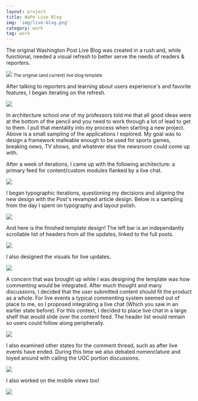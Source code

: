 ```yaml
---
layout: project
title: WaPo Live Blog
img: 'img/live-blog.png'
category: work
tag: work
---
```


The original Washington Post Live Blog was created in a rush and, while functional, needed a visual refresh to better serve the needs of  readers & reporters.

</p><img class="m-img-large"  src="/img/wapo-live-blog-old.png"  />
<small>The original (and current) live blog template</small>


After talking to reporters and learning about users experience's and favorite features, I began iterating on the refresh.

</p><img class="m-img-large"  src="/img/it.png"  />

In architecture school one of my professors told me that all good ideas were at the bottom of the pencil and you need to work through a lot of lead to get to them. I pull that mentality into my process when starting a new project. Above is a small sampling of the applications I explored. My goal was to design a framework malleable enough to be used for sports games, breaking news, TV shows, and whatever else the newsroom could come up with.

After a week of iterations, I came up with the following architecture: a primary feed for content/custom modules flanked by a live chat.

</p><img class="m-img-large"  src="/img/live-blog-initial.png"  />

I began typographic iterations, questioning my decisions and aligning the new design with the Post's revamped article design. Below is a sampling from the day I spent on typography and layout polish.

</p><img class="m-img-large"  src="/img/liveblog.gif"  />

And here is the finished template design! The left bar is an independantly scrollable list of headers from all the updates, linked to the full posts.

</p><img class="m-img-large"  src="/img/wapo-live-blog.png"  />

I also designed the visuals for live updates.

</p><img class="m-img-large"  src="/img/live-blog-update.png"  />

A concern that was brought up while I was designing the template was how commenting would be integrated. After much thought and many discussions, I decided that the user submitted content should fit the product as a whole. For live events a typical commenting system seemed out of place to me, so I proposed integrating a live chat (Which you saw in an earlier state before). For this context, I decided to place live chat in a large shelf that would slide over the content feed. The header list would remain so users could follow along peripherally.

</p><img class="m-img-large"  src="/img/liveblog-chat.png"  />

I also examined other states for the comment thread, such as after live events have ended. During this time we also debated nomenclature and toyed around with calling the UGC portion discussions.

</p><img class="m-img-large"  src="/img/live-blog-closed.png"  />

I also worked on the mobile views too!

</article>

</p><img class="m-full"  src="/img/live-blog-mobile.png"  />
